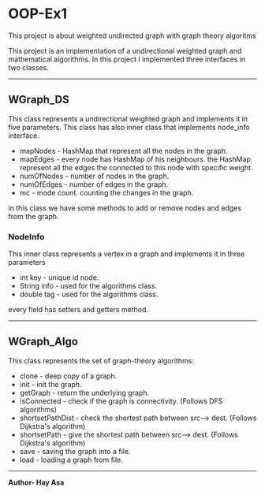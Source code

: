 # OOP-Ex1
This project is about weighted undirected graph with graph theory algoritms


This project is an implementation of a undirectional weighted graph and mathematical algorithms.
In this project I implemented three interfaces in two classes.

---

## WGraph_DS
This class represents a undirectional weighted graph and implements it in five parameters.
This class has also inner class that implements node_info interface.

- mapNodes - HashMap that represent all the nodes in the graph.
- mapEdges - every node has HashMap of his neighbours. the HashMap represent all the edges the connected to this node with specific weight.
- numOfNodes - number of nodes in the graph.
- numOfEdges - number of edges in the graph.
- mc - mode count. counting the changes in the graph.

in this class we have some methods to add or remove nodes and edges from the graph.

### NodeInfo
This inner class represents a vertex in a graph and implements it in three parameters

- int key - unique id node.
- String info - used for the algorithms class.
- double tag - used for the algorithms class.

every field has setters and getters method.

---

## WGraph_Algo 
This class represents the set of graph-theory algorithms:
- clone - deep copy of a graph.
- init - init the graph.
- getGraph - return the underlying graph.
- isConnected - check if the graph is connectivity.  (Follows DFS algorithms)
- shortsetPathDist - check the shortest path between src--> dest.  (Follows Dijkstra's algorithm)
- shortsetPath - give the shortest path between src--> dest.   (Follows Dijkstra's algorithm)
- save - saving the graph into a file.
- load - loading a graph from file.


---
**Author- Hay Asa**
